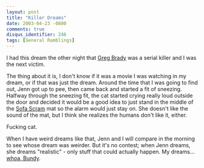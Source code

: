 ```yaml
---
layout: post
title: "Killer Dreams"
date: 2003-04-23 -0800
comments: true
disqus_identifier: 246
tags: [General Ramblings]
---
```

I had this dream the other night that [Greg
Brady](http://www.barrywilliams.net/) was a serial killer and I was the
next victim.
 
 The thing about it is, I don't know if it was a movie I was watching in
my dream, or if that was just the dream. Around the time that I was
going to find out, Jenn got up to pee, then came back and started a fit
of sneezing. Halfway through the sneezing fit, the cat started crying
really loud outside the door and decided it would be a good idea to just
stand in the middle of the [Sofa
Scram](http://www.drsfostersmith.com/product/prod_Display.cfm?siteid=1&pCatId=3455)
mat so the alarm would just stay on. She doesn't like the sound of the
mat, but I think she realizes the humans don't like it, either.
 
 Fucking cat.
 
 When I have weird dreams like that, Jenn and I will compare in the
morning to see whose dream was weirder. But it's no contest; when Jenn
dreams, she dreams "realistic" - only stuff that could actually happen.
My dreams... [whoa,
Bundy](http://www.sonypictures.com/tv/shows/married/).

